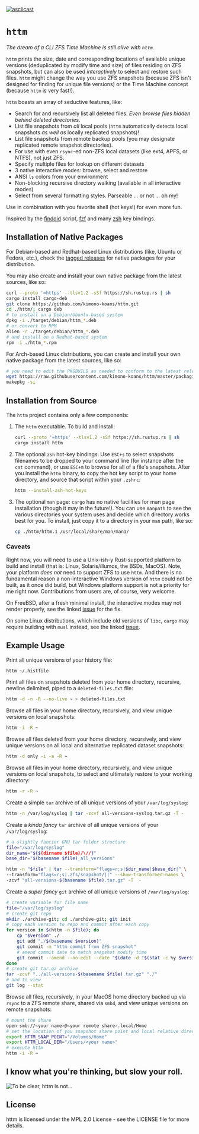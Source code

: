 [![asciicast](https://asciinema.org/a/490325.svg)](https://asciinema.org/a/490325)

# `httm`

*The dream of a CLI ZFS Time Machine is still alive with `httm`.*

`httm` prints the size, date and corresponding locations of available unique versions (deduplicated by modify time and size) of files residing on ZFS snapshots, but can also be used *interactively* to select and restore such files.  `httm` might change the way you use ZFS snapshots (because ZFS isn't designed for finding for unique file versions) or the Time Machine concept (because `httm` is very fast!).

`httm` boasts an array of seductive features, like:

* Search for and recursively list all deleted files.  *Even browse files hidden behind deleted directories*.
* List file snapshots from *all* local pools (`httm` automatically detects local snapshots *as well as* locally replicated snapshots)!
* List file snapshots from remote backup pools (you may designate replicated remote snapshot directories).
* For use with even `rsync`-ed non-ZFS local datasets (like ext4, APFS, or NTFS), not just ZFS.
* Specify multiple files for lookup on different datasets
* 3 native interactive modes: browse, select and restore
* ANSI `ls` colors from your environment
* Non-blocking recursive directory walking (available in all interactive modes)
* Select from several formatting styles.  Parseable ... or not ...  oh my!

Use in combination with you favorite shell (hot keys!) for even more fun.

Inspired by the [findoid](https://github.com/jimsalterjrs/sanoid) script, [fzf](https://github.com/junegunn/fzf) and many [zsh](https://www.zsh.org) key bindings.

## Installation of Native Packages

For Debian-based and Redhat-based Linux distributions (like, Ubuntu or Fedora, etc.), check the [tagged releases](https://github.com/kimono-koans/httm/tags) for native packages for your distribution.  

You may also create and install your own native package from the latest sources, like so:

```bash
curl --proto '=https' --tlsv1.2 -sSf https://sh.rustup.rs | sh
cargo install cargo-deb 
git clone https://github.com/kimono-koans/httm.git
cd ./httm/; cargo deb
# to install on a Debian/Ubuntu-based system
dpkg -i ./target/debian/httm_*.deb
# or convert to RPM 
alien -r ./target/debian/httm_*.deb
# and install on a Redhat-based system
rpm -i ./httm_*.rpm
```

For Arch-based Linux distributions, you can create and install your own native package from the latest sources, like so:

```bash
# you need to edit the PKGBUILD as needed to conform to the latest release
wget https://raw.githubusercontent.com/kimono-koans/httm/master/packaging/arch/PKGBUILD
makepkg -si
```

## Installation from Source

The `httm` project contains only a few components:

1. The `httm` executable. To build and install:

    ```bash
    curl --proto '=https' --tlsv1.2 -sSf https://sh.rustup.rs | sh 
    cargo install httm
    ```
2. The optional `zsh` hot-key bindings: Use `ESC+s` to select snapshots filenames to be dropped to your command line (for instance after the `cat` command), or use `ESC+m` to browse for all of a file's snapshots. After you install the `httm` binary, to copy the hot key script to your home directory, and source that script within your `.zshrc`:

    ```bash
    httm --install-zsh-hot-keys
    ```
3. The optional `man` page: `cargo` has no native facilities for man page installation (though it may in the future!).  You can use `manpath` to see the various directories your system uses and decide which directory works best for you.  To install, just copy it to a directory in your `man` path, like so:

    ```bash
    cp ./httm/httm.1 /usr/local/share/man/man1/
    ```

### Caveats

Right now, you will need to use a Unix-ish-y Rust-supported platform to build and install (that is: Linux, Solaris/illumos, the BSDs, MacOS).  Note, your platform *does not* need to support ZFS to use `httm`.  And there is no fundamental reason a non-interactive Windows version of `httm` could not be built, as it once did build, but Windows platform support is not a priority for me right now.  Contributions from users are, of course, very welcome.

On FreeBSD, after a fresh minimal install, the interactive modes may not render properly, see the linked [issue](https://github.com/kimono-koans/httm/issues/20) for the fix.

On some Linux distributions, which include old versions of `libc`, `cargo` may require building with `musl` instead, see the linked [issue](https://github.com/kimono-koans/httm/issues/17).

## Example Usage

Print all unique versions of your history file:
```bash
httm ~/.histfile
```
Print all files on snapshots deleted from your home directory, recursive, newline delimited, piped to a `deleted-files.txt` file: 
```bash
httm -d -n -R --no-live ~ > deleted-files.txt
```
Browse all files in your home directory, recursively, and view unique versions on local snapshots:
```bash
httm -i -R ~
```
Browse all files deleted from your home directory, recursively, and view unique versions on all local and alternative replicated dataset snapshots:
```bash
httm -d only -i -a -R ~
```
Browse all files in your home directory, recursively, and view unique versions on local snapshots, to select and ultimately restore to your working directory:
```bash
httm -r -R ~
```
Create a simple `tar` archive of all unique versions of your `/var/log/syslog`:
```bash
httm -n /var/log/syslog | tar -zcvf all-versions-syslog.tar.gz -T -
```
Create a *kinda fancy* `tar` archive of all unique versions of your `/var/log/syslog`:
```bash
# a slightly fancier GNU tar folder structure
file="/var/log/syslog"
dir_name="${$(dirname $file)/\//}"
base_dir="$(basename $file)_all_versions"

httm -n "$file" | tar --transform="flags=r;s|$dir_name|$base_dir|" \
--transform="flags=r;s|.zfs/snapshot/||" --show-transformed-names \
-zcvf "all-versions-$(basename $file).tar.gz" -T  -
```
Create a *super fancy* `git` archive of all unique versions of `/var/log/syslog`:
```bash
# create variable for file name
file="/var/log/syslog"
# create git repo
mkdir ./archive-git; cd ./archive-git; git init
# copy each version to repo and commit after each copy
for version in $(httm -n $file); do
    cp "$version" ./
    git add "./$(basename $version)"
    git commit -m "httm commit from ZFS snapshot"
    # amend commit date to match snapshot modify time
    git commit --amend --no-edit --date "$(date -d "$(stat -c %y $version)")"
done
# create git tar.gz archive
tar -zcvf "../all-versions-$(basename $file).tar.gz" "./"
# and to view
git log --stat
```
Browse all files, recursively, in your MacOS home directory backed up via `rsync` to a ZFS remote share, shared via `smbd`, and view unique versions on remote snapshots:
```bash
# mount the share
open smb://<your name>@<your remote share>.local/Home
# set the location of you snapshot share point and local relative directory
export HTTM_SNAP_POINT="/Volumes/Home"
export HTTM_LOCAL_DIR="/Users/<your name>"
# execute httm
httm -i -R ~
```

## I know what you're thinking, but slow your roll.

![To be clear, httm is *not*...](https://i.pinimg.com/originals/23/7f/2a/237f2ab8765663c721325366406197b7.gif)

## License

httm is licensed under the MPL 2.0 License - see the LICENSE file for more details.